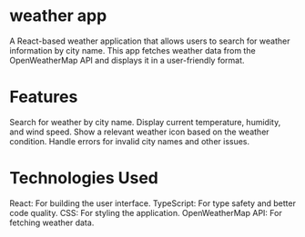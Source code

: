 # weather app
A React-based weather application that allows users to search for weather information by city name. This app fetches weather data from the OpenWeatherMap API and displays it in a user-friendly format.

# Features
Search for weather by city name.
Display current temperature, humidity, and wind speed.
Show a relevant weather icon based on the weather condition.
Handle errors for invalid city names and other issues.

# Technologies Used
React: For building the user interface.
TypeScript: For type safety and better code quality.
CSS: For styling the application.
OpenWeatherMap API: For fetching weather data.
